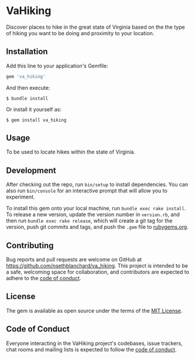 # VaHiking

Discover places to hike in the great state of Virginia based on the the type of hiking you want to be doing
and proximity to your location.

## Installation

Add this line to your application's Gemfile:

```ruby
gem 'va_hiking'
```

And then execute:

    $ bundle install

Or install it yourself as:

    $ gem install va_hiking

## Usage

To be used to locate hikes within the state of Virginia.

## Development

After checking out the repo, run `bin/setup` to install dependencies. You can also run `bin/console` for an interactive prompt that will allow you to experiment.

To install this gem onto your local machine, run `bundle exec rake install`. To release a new version, update the version number in `version.rb`, and then run `bundle exec rake release`, which will create a git tag for the version, push git commits and tags, and push the `.gem` file to [rubygems.org](https://rubygems.org).

## Contributing

Bug reports and pull requests are welcome on GitHub at https://github.com/nsethblanchard/va_hiking. This project is intended to be a safe, welcoming space for collaboration, and contributors are expected to adhere to the [code of conduct](https://github.com/nsethblanchard/va_hiking/blob/master/CODE_OF_CONDUCT.md).


## License

The gem is available as open source under the terms of the [MIT License](https://opensource.org/licenses/MIT).

## Code of Conduct

Everyone interacting in the VaHiking project's codebases, issue trackers, chat rooms and mailing lists is expected to follow the [code of conduct](https://github.com/nsethblanchard/va_hiking/blob/master/CODE_OF_CONDUCT.md).

